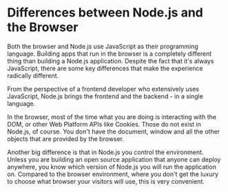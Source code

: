 # Differences between Node.js and the Browser

Both the browser and Node.js use JavaScript as their programming language. Building apps that run in the browser is a completely different thing than building a Node.js application. Despite the fact that it's always JavaScript, there are some key differences that make the experience radically different.

From the perspective of a frontend developer who extensively uses JavaScript, Node.js brings  the frontend and the backend - in a single language.

In the browser, most of the time what you are doing is interacting with the DOM, or other Web Platform APIs like Cookies. Those do not exist in Node.js, of course. You don't have the document, window and all the other objects that are provided by the browser.

Another big difference is that in Node.js you control the environment. Unless you are building an open source application that anyone can deploy anywhere, you know which version of Node.js you will run the application on. Compared to the browser environment, where you don't get the luxury to choose what browser your visitors will use, this is very convenient.

